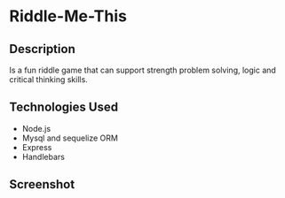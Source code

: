 # Riddle-Me-This

## Description
 
 Is a fun riddle game that can support strength problem solving, logic and critical thinking skills.

## Technologies Used

- Node.js
- Mysql and sequelize ORM
- Express
- Handlebars


## Screenshot
